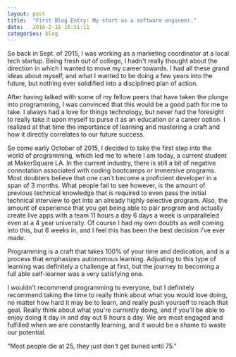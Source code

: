 ```yaml
---
layout: post
title:  "First Blog Entry: My start as a software engineer."
date:   2016-2-16 16:51:11
categories: blog
---
```


So back in Sept. of 2015, I was working as a marketing coordinator at a local tech startup. Being fresh out of college, I hadn't really thought about the direction in which I wanted to move my career towards. I had all these grand ideas about myself, and what I wanted to be doing a few years into the future, but nothing ever solidified into a disciplined plan of action.

After having talked with some of my fellow peers that have taken the plunge into programming, I was convinced that this would be a good path for me to take. I always had a love for things technology, but never had the foresight to really take it upon myself to purse it as an education or a career option. I realized at that time the importance of learning and mastering a craft and how it directly correlates to our future success.

So come early October of 2015, I decided to take the first step into the world of programming, which led me to where I am today, a current student at MakerSquare LA. In the current industry, there is still a bit of negative connotation associated with coding bootcamps or immersive programs. Most doubters believe that one can't become a proficient developer in a span of 3 months. What people fail to see however, is the amount of previous technical knowledge that is required to even pass the initial technical interview to get into an already highly selective program. Also, the amount of experience that you get being able to pair program and actually create live apps with a team 11 hours a day 6 days a week is unparalleled even at a 4 year university. Of course I had my own doubts as well coming into this, but 6 weeks in, and I feel this has been the best decision i've ever made.

Programming is a craft that takes 100% of your time and dedication, and is a process that emphasizes autonomous learning. Adjusting to this type of learning was definitely a challenge at first, but the journey to becoming a full able self-learner was a very satisfying one.

I wouldn't recommend programming to everyone, but I definitely recommend taking the time to really think about what you would love doing, no matter how hard it may be to learn, and really push yourself to reach that goal. Really think about what you're currently doing, and if you'll be able to enjoy doing it day in and day out 8 hours a day. We are most engaged and fulfilled when we are constantly learning, and it would be a shame to waste our potential.

"Most people die at 25, they just don't get buried until 75."
